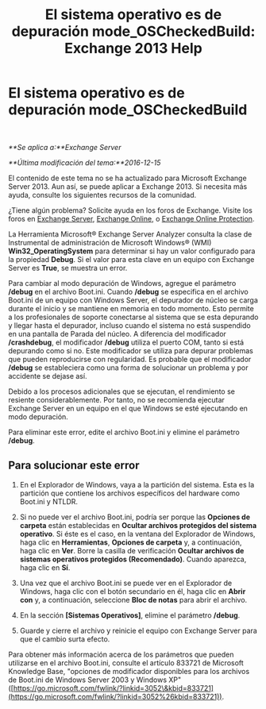 ﻿---
title: 'El sistema operativo es de depuración mode_OSCheckedBuild: Exchange 2013 Help'
TOCTitle: El sistema operativo es de depuración mode_OSCheckedBuild
ms:assetid: 93a1380f-1388-494d-8f78-92dfefd069bd
ms:mtpsurl: https://technet.microsoft.com/es-es/library/ms.exch.setupreadiness.oscheckedbuild(v=EXCHG.150)
ms:contentKeyID: 48268427
ms.date: 05/22/2018
mtps_version: v=EXCHG.150
ms.translationtype: MT
---

# El sistema operativo es de depuración mode\_OSCheckedBuild

 

_**Se aplica a:**Exchange Server_

_**Última modificación del tema:**2016-12-15_

El contenido de este tema no se ha actualizado para Microsoft Exchange Server 2013. Aun así, se puede aplicar a Exchange 2013. Si necesita más ayuda, consulte los siguientes recursos de la comunidad.

¿Tiene algún problema? Solicite ayuda en los foros de Exchange. Visite los foros en [Exchange Server](https://go.microsoft.com/fwlink/p/?linkid=60612), [Exchange Online](https://go.microsoft.com/fwlink/p/?linkid=267542), o [Exchange Online Protection](https://go.microsoft.com/fwlink/p/?linkid=285351).

La Herramienta Microsoft® Exchange Server Analyzer consulta la clase de Instrumental de administración de Microsoft Windows® (WMI) **Win32\_OperatingSystem** para determinar si hay un valor configurado para la propiedad **Debug**. Si el valor para esta clave en un equipo con Exchange Server es **True**, se muestra un error.

Para cambiar al modo depuración de Windows, agregue el parámetro **/debug** en el archivo Boot.ini. Cuando **/debug** se especifica en el archivo Boot.ini de un equipo con Windows Server, el depurador de núcleo se carga durante el inicio y se mantiene en memoria en todo momento. Esto permite a los profesionales de soporte conectarse al sistema que se esta depurando y llegar hasta el depurador, incluso cuando el sistema no está suspendido en una pantalla de Parada del núcleo. A diferencia del modificador **/crashdebug**, el modificador **/debug** utiliza el puerto COM, tanto si está depurando como si no. Este modificador se utiliza para depurar problemas que pueden reproducirse con regularidad. Es probable que el modificador **/debug** se estableciera como una forma de solucionar un problema y por accidente se dejase así.

Debido a los procesos adicionales que se ejecutan, el rendimiento se resiente considerablemente. Por tanto, no se recomienda ejecutar Exchange Server en un equipo en el que Windows se esté ejecutando en modo depuración.

Para eliminar este error, edite el archivo Boot.ini y elimine el parámetro **/debug**.

## Para solucionar este error

1.  En el Explorador de Windows, vaya a la partición del sistema. Esta es la partición que contiene los archivos específicos del hardware como Boot.ini y NTLDR.

2.  Si no puede ver el archivo Boot.ini, podría ser porque las **Opciones de carpeta** están establecidas en **Ocultar archivos protegidos del sistema operativo**. Si éste es el caso, en la ventana del Explorador de Windows, haga clic en **Herramientas**, **Opciones de carpeta** y, a continuación, haga clic en **Ver**. Borre la casilla de verificación **Ocultar archivos de sistemas operativos protegidos (Recomendado)**. Cuando aparezca, haga clic en **Sí**.

3.  Una vez que el archivo Boot.ini se puede ver en el Explorador de Windows, haga clic con el botón secundario en él, haga clic en **Abrir con** y, a continuación, seleccione **Bloc de notas** para abrir el archivo.

4.  En la sección **\[Sistemas Operativos\]**, elimine el parámetro **/debug**.

5.  Guarde y cierre el archivo y reinicie el equipo con Exchange Server para que el cambio surta efecto.

Para obtener más información acerca de los parámetros que pueden utilizarse en el archivo Boot.ini, consulte el artículo 833721 de Microsoft Knowledge Base, "opciones de modificador disponibles para los archivos de Boot.ini de Windows Server 2003 y Windows XP" ([https://go.microsoft.com/fwlink/?linkid=3052\&kbid=833721](https://go.microsoft.com/fwlink/?linkid=3052%26kbid=833721)).

